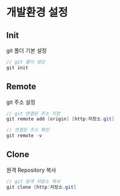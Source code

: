 # 개발환경 설정

## Init
git 폴더 기본 설정
``` C#
// git 폴더 생성
git init
```

## Remote
git 주소 설정
``` C#
// git 연결된 주소 지정
git remote add [origin] [http:저장소.git]

// 연결된 주소 확인
git remote -v
```

## Clone
원격 Repository 복사
``` C#
// git 원격 저장소 복사
git clone [http:저장소.git]
```

